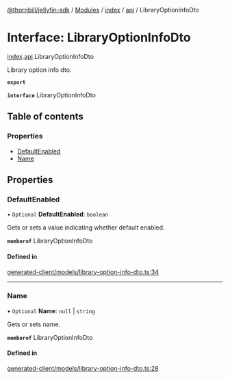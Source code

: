 [@thornbill/jellyfin-sdk](../README.md) / [Modules](../modules.md) / [index](../modules/index.md) / [api](../modules/index.api.md) / LibraryOptionInfoDto

# Interface: LibraryOptionInfoDto

[index](../modules/index.md).[api](../modules/index.api.md).LibraryOptionInfoDto

Library option info dto.

**`export`**

**`interface`** LibraryOptionInfoDto

## Table of contents

### Properties

- [DefaultEnabled](index.api.LibraryOptionInfoDto.md#defaultenabled)
- [Name](index.api.LibraryOptionInfoDto.md#name)

## Properties

### DefaultEnabled

• `Optional` **DefaultEnabled**: `boolean`

Gets or sets a value indicating whether default enabled.

**`memberof`** LibraryOptionInfoDto

#### Defined in

[generated-client/models/library-option-info-dto.ts:34](https://github.com/thornbill/jellyfin-sdk-typescript/blob/eb13db7/src/generated-client/models/library-option-info-dto.ts#L34)

___

### Name

• `Optional` **Name**: ``null`` \| `string`

Gets or sets name.

**`memberof`** LibraryOptionInfoDto

#### Defined in

[generated-client/models/library-option-info-dto.ts:28](https://github.com/thornbill/jellyfin-sdk-typescript/blob/eb13db7/src/generated-client/models/library-option-info-dto.ts#L28)
